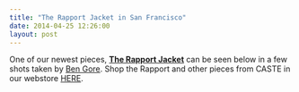 ```yaml
---
title: "The Rapport Jacket in San Francisco"
date: 2014-04-25 12:26:00
layout: post
---
```


<p>One of our newest pieces, <a href="http://store.castequality.com/product/the-rapport-jacket"><strong>The Rapport Jacket</strong></a> can be seen below in a few shots taken by <a href="http://www.magentaskateboards.com/team/ben-gore">Ben Gore</a>. Shop the Rapport and other pieces from CASTE in our webstore <a href="http://store.castequality.com">HERE</a>.&nbsp;</p>

<p><img alt="" data-rich-file-id="16" src="http://s3.amazonaws.com/caste-server-production/rich/rich_files/rich_files/16/blog/80s2.jpg" /></p>

<p><img alt="" data-rich-file-id="15" src="http://s3.amazonaws.com/caste-server-production/rich/rich_files/rich_files/15/blog/80s3.jpg" /></p>

<p><img alt="" data-rich-file-id="14" src="http://s3.amazonaws.com/caste-server-production/rich/rich_files/rich_files/14/blog/80s6.jpg" /></p>

<p><img alt="" data-rich-file-id="17" src="http://s3.amazonaws.com/caste-server-production/rich/rich_files/rich_files/17/blog/80s9.jpg" /></p>

